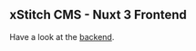 ## xStitch CMS - Nuxt 3 Frontend

Have a look at the [backend](https://github.com/FairlyIncognito/xStitch).
